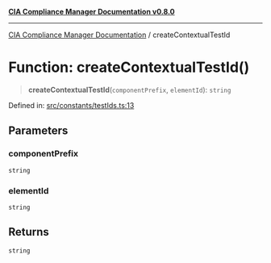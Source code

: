 [**CIA Compliance Manager Documentation v0.8.0**](../README.md)

***

[CIA Compliance Manager Documentation](../globals.md) / createContextualTestId

# Function: createContextualTestId()

> **createContextualTestId**(`componentPrefix`, `elementId`): `string`

Defined in: [src/constants/testIds.ts:13](https://github.com/Hack23/cia-compliance-manager/blob/fa2f95f029cdcd192b3882a37d0d34753edcd349/src/constants/testIds.ts#L13)

## Parameters

### componentPrefix

`string`

### elementId

`string`

## Returns

`string`
